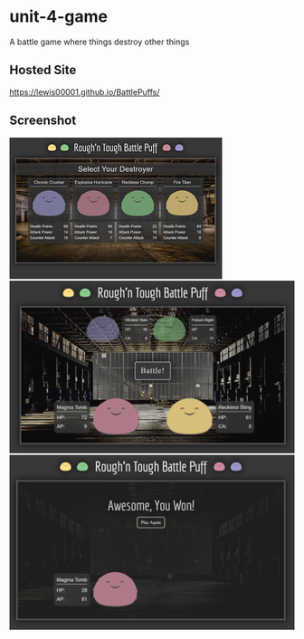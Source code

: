 # unit-4-game
A battle game where things destroy other things

## Hosted Site
https://lewis00001.github.io/BattlePuffs/

## Screenshot

![game ui](assets/images/battlePuffs.png)
![game ui](assets/images/battlePuffs2.png)
![game ui](assets/images/battlePuffs3.png)
